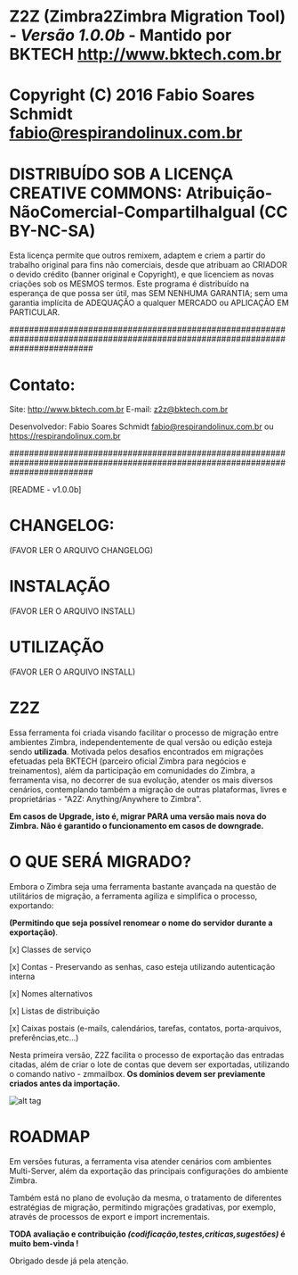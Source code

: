 # Z2Z (Zimbra2Zimbra Migration Tool) - _Versão 1.0.0b_ - Mantido por BKTECH <http://www.bktech.com.br>
 
# Copyright (C) 2016  Fabio Soares Schmidt <fabio@respirandolinux.com.br> 

# DISTRIBUÍDO SOB A LICENÇA CREATIVE COMMONS: Atribuição-NãoComercial-CompartilhaIgual (CC BY-NC-SA)

Esta licença permite que outros remixem, adaptem e criem a partir do trabalho original para fins não comerciais, desde que atribuam
ao CRIADOR o devido crédito (banner original e Copyright), e que licenciem as novas criações sob os MESMOS termos. Este programa é 
distribuído na esperança de que possa ser útil, mas SEM NENHUMA GARANTIA; sem uma garantia implícita de ADEQUAÇÃO a qualquer MERCADO ou 
APLICAÇÃO EM PARTICULAR.
 
#################################################################################################################################
 
# Contato:
 
 Site: <http://www.bktech.com.br>
 E-mail: <z2z@bktech.com.br>
 
 Desenvolvedor: Fabio Soares Schmidt <fabio@respirandolinux.com.br> ou <https://respirandolinux.com.br>

#################################################################################################################################
										
[README - v1.0.0b]
												
# CHANGELOG: 

 (FAVOR LER O ARQUIVO CHANGELOG)

# INSTALAÇÃO
 
 (FAVOR LER O ARQUIVO INSTALL)
 
# UTILIZAÇÃO
 
 (FAVOR LER O ARQUIVO INSTALL)
  
# Z2Z

Essa ferramenta foi criada visando facilitar o processo de migração entre ambientes Zimbra, independentemente de qual versão
ou edição esteja sendo **utilizada**. Motivada pelos desafios encontrados em migrações efetuadas pela BKTECH (parceiro oficial Zimbra para negócios e treinamentos), além da participação em comunidades do Zimbra, a ferramenta visa, no decorrer de sua evolução, atender os mais diversos cenários, contemplando também a migração de outras plataformas, livres e proprietárias - "A2Z: Anything/Anywhere to Zimbra".

**Em casos de Upgrade, isto é, migrar PARA uma versão mais nova do Zimbra. Não é garantido o funcionamento em casos de downgrade.**

# O QUE SERÁ MIGRADO?

Embora o Zimbra seja uma ferramenta bastante avançada na questão de utilitários de migração, a ferramenta agiliza e simplifica o processo, exportando:

**(Permitindo que seja possível renomear o nome do servidor durante a exportação)**.

[x] Classes de serviço

[x] Contas - Preservando as senhas, caso esteja utilizando autenticação interna

[x] Nomes alternativos

[x] Listas de distribuição

[x] Caixas postais (e-mails, calendários, tarefas, contatos, porta-arquivos, preferências,etc...)

Nesta primeira versão, Z2Z facilita o processo de exportação das entradas citadas, além de criar o lote de contas que devem ser exportadas, utilizando o comando nativo - zmmailbox. **Os domínios devem ser previamente criados antes da importação.**

![alt tag](https://respirandolinux.files.wordpress.com/2016/11/prtscr-capture1.jpg) 

# ROADMAP
 
Em versões futuras, a ferramenta visa atender cenários com ambientes Multi-Server, além da exportação das principais configurações do ambiente Zimbra.

Também está no plano de evolução da mesma, o tratamento de diferentes estratégias de migração, permitindo migrações gradativas, por exemplo, através  de processos de export e import incrementais. 
 
**TODA avaliação e contribuição _(codificação,testes,críticas,sugestões)_ é muito bem-vinda !**
 
Obrigado desde já pela atenção.
